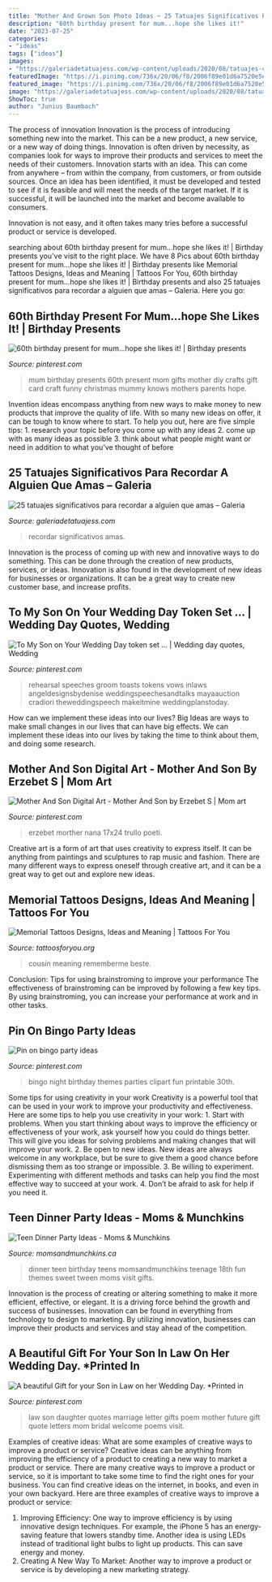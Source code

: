 ```yaml
---
title: "Mother And Grown Son Photo Ideas ~ 25 Tatuajes Significativos Para Recordar A Alguien Que Amas – Galeria"
description: "60th birthday present for mum...hope she likes it!"
date: "2023-07-25"
categories:
- "ideas"
tags: ["ideas"]
images:
- "https://galeriadetatuajess.com/wp-content/uploads/2020/08/tatuajes-conmemorativos-6.jpg"
featuredImage: "https://i.pinimg.com/736x/20/06/f8/2006f89e01d6a7520e5ebd9d665eaa94.jpg"
featured_image: "https://i.pinimg.com/736x/20/06/f8/2006f89e01d6a7520e5ebd9d665eaa94.jpg"
image: "https://galeriadetatuajess.com/wp-content/uploads/2020/08/tatuajes-conmemorativos-6.jpg"
ShowToc: true
author: "Junius Baumbach"
---
```



The process of innovation
Innovation is the process of introducing something new into the market. This can be a new product, a new service, or a new way of doing things. Innovation is often driven by necessity, as companies look for ways to improve their products and services to meet the needs of their customers.
Innovation starts with an idea. This can come from anywhere – from within the company, from customers, or from outside sources. Once an idea has been identified, it must be developed and tested to see if it is feasible and will meet the needs of the target market. If it is successful, it will be launched into the market and become available to consumers.

Innovation is not easy, and it often takes many tries before a successful product or service is developed.

	

		
searching about 60th birthday present for mum...hope she likes it! | Birthday presents you've visit to the right place. We have 8 Pics about 60th birthday present for mum...hope she likes it! | Birthday presents like Memorial Tattoos Designs, Ideas and Meaning | Tattoos For You, 60th birthday present for mum...hope she likes it! | Birthday presents and also 25 tatuajes significativos para recordar a alguien que amas – Galeria. Here you go:
		
    
## 60th Birthday Present For Mum...hope She Likes It! | Birthday Presents

<img loading=lazy src="https://i.pinimg.com/736x/f1/fc/c8/f1fcc8e4ed87a7875dbb2decdc1bea97--birthday-presents-for-mum-mum-birthday-card.jpg" onerror="this.onerror=null;this.src='https://tse4.mm.bing.net/th?id=OIP.cXNZ9usy2EFz3CCjO-HWSQHaJ4&amp;pid=15.1';" alt="60th birthday present for mum...hope she likes it! | Birthday presents">

_Source: pinterest.com_

>mum birthday presents 60th present mom gifts mother diy crafts gift card craft funny christmas mummy knows mothers parents hope. 

	

Invention ideas encompass anything from new ways to make money to new products that improve the quality of life. With so many new ideas on offer, it can be tough to know where to start. To help you out, here are five simple tips: 1. research your topic before you come up with any ideas 2. come up with as many ideas as possible 3. think about what people might want or need in addition to what you’ve thought of before 
    
## 25 Tatuajes Significativos Para Recordar A Alguien Que Amas – Galeria

<img loading=lazy src="https://galeriadetatuajess.com/wp-content/uploads/2020/08/tatuajes-conmemorativos-6.jpg" onerror="this.onerror=null;this.src='https://tse2.mm.bing.net/th?id=OIP.FwwOIk2b2MigBhXQiRl1FQHaKN&amp;pid=15.1';" alt="25 tatuajes significativos para recordar a alguien que amas – Galeria">

_Source: galeriadetatuajess.com_

>recordar significativos amas. 

	

Innovation is the process of coming up with new and innovative ways to do something. This can be done through the creation of new products, services, or ideas. Innovation is also found in the development of new ideas for businesses or organizations. It can be a great way to create new customer base, and increase profits.

    
## To My Son On Your Wedding Day Token Set … | Wedding Day Quotes, Wedding

<img loading=lazy src="https://i.pinimg.com/736x/d6/40/ca/d640cac2d8222a93a78fa2dc1519becb.jpg" onerror="this.onerror=null;this.src='https://tse1.mm.bing.net/th?id=OIP.vcAQRNIFRhdg7mgpmXXz5AHaK_&amp;pid=15.1';" alt="To My Son on Your Wedding Day token set … | Wedding day quotes, Wedding">

_Source: pinterest.com_

>rehearsal speeches groom toasts tokens vows inlaws angeldesignsbydenise weddingspeechesandtalks mayaauction cradiori theweddingspeech makeitmine weddingplanstoday. 

	

How can we implement these ideas into our lives?
Big Ideas are ways to make small changes in our lives that can have big effects. We can implement these ideas into our lives by taking the time to think about them, and doing some research.

    
## Mother And Son Digital Art - Mother And Son By Erzebet S | Mom Art

<img loading=lazy src="https://i.pinimg.com/736x/20/06/f8/2006f89e01d6a7520e5ebd9d665eaa94.jpg" onerror="this.onerror=null;this.src='https://tse4.mm.bing.net/th?id=OIP.3VwK8Lz0Kk-RTVAszWBNFAHaKe&amp;pid=15.1';" alt="Mother And Son Digital Art - Mother And Son by Erzebet S | Mom art">

_Source: pinterest.com_

>erzebet morther nana 17x24 trullo poeti. 

	

Creative art is a form of art that uses creativity to express itself. It can be anything from paintings and sculptures to rap music and fashion. There are many different ways to express oneself through creative art, and it can be a great way to get out and explore new ideas.

    
## Memorial Tattoos Designs, Ideas And Meaning | Tattoos For You

<img loading=lazy src="https://www.tattoosforyou.org/wp-content/uploads/2013/10/Memorial-Tattoos-for-Sister-225x300.jpg" onerror="this.onerror=null;this.src='https://tse1.mm.bing.net/th?id=OIP.IYbVU0nDijXe51YFsOXEDAAAAA&amp;pid=15.1';" alt="Memorial Tattoos Designs, Ideas and Meaning | Tattoos For You">

_Source: tattoosforyou.org_

>cousin meaning rememberme beste. 

	

Conclusion: Tips for using brainstroming to improve your performance
The effectiveness of brainstroming can be improved by following a few key tips. By using brainstroming, you can increase your performance at work and in other tasks.

    
## Pin On Bingo Party Ideas

<img loading=lazy src="https://i.pinimg.com/736x/35/89/00/3589003ec5529556971333c379b8c9bd--bingo-party.jpg" onerror="this.onerror=null;this.src='https://tse1.mm.bing.net/th?id=OIP.rFVLI8qhTIe7NkQAiEOdXQCYEs&amp;pid=15.1';" alt="Pin on bingo party ideas">

_Source: pinterest.com_

>bingo night birthday themes parties clipart fun printable 30th. 

	

Some tips for using creativity in your work
Creativity is a powerful tool that can be used in your work to improve your productivity and effectiveness. Here are some tips to help you use creativity in your work: 1. Start with problems. When you start thinking about ways to improve the efficiency or effectiveness of your work, ask yourself how you could do things better. This will give you ideas for solving problems and making changes that will improve your work. 2. Be open to new ideas. New ideas are always welcome in any workplace, but be sure to give them a good chance before dismissing them as too strange or impossible. 3. Be willing to experiment. Experimenting with different methods and tasks can help you find the most effective way to succeed at your work. 4. Don’t be afraid to ask for help if you need it.

    
## Teen Dinner Party Ideas - Moms &amp; Munchkins

<img loading=lazy src="https://www.momsandmunchkins.ca/wp-content/uploads/2014/11/teen-dinner-party-ideas.jpg" onerror="this.onerror=null;this.src='https://tse2.mm.bing.net/th?id=OIP.WyZd9bcYYMzf6qFPbyPQ6QHaMd&amp;pid=15.1';" alt="Teen Dinner Party Ideas - Moms &amp; Munchkins">

_Source: momsandmunchkins.ca_

>dinner teen birthday teens momsandmunchkins teenage 18th fun themes sweet tween moms visit gifts. 

	

Innovation is the process of creating or altering something to make it more efficient, effective, or elegant. It is a driving force behind the growth and success of businesses. Innovation can be found in everything from technology to design to marketing. By utilizing innovation, businesses can improve their products and services and stay ahead of the competition.

    
## A Beautiful Gift For Your Son In Law On Her Wedding Day. *Printed In

<img loading=lazy src="https://i.pinimg.com/736x/52/1d/d9/521dd92f07414a380452ebc368933529.jpg" onerror="this.onerror=null;this.src='https://tse2.mm.bing.net/th?id=OIP.X5--YJ_1j8d240bq38UaHAHaJ4&amp;pid=15.1';" alt="A beautiful Gift for your Son in Law on her Wedding Day. *Printed in">

_Source: pinterest.com_

>law son daughter quotes marriage letter gifts poem mother future gift quote letters mom bridal welcome poems visit. 

	

Examples of creative ideas: What are some examples of creative ways to improve a product or service?
Creative ideas can be anything from improving the efficiency of a product to creating a new way to market a product or service. There are many creative ways to improve a product or service, so it is important to take some time to find the right ones for your business. You can find creative ideas on the internet, in books, and even in your own backyard. Here are three examples of creative ways to improve a product or service: 
1. Improving Efficiency: One way to improve efficiency is by using innovative design techniques. For example, the iPhone 5 has an energy-saving feature that lowers standby time. Another idea is using LEDs instead of traditional light bulbs to light up products. This can save energy and money. 
2. Creating A New Way To Market: Another way to improve a product or service is by developing a new marketing strategy.

